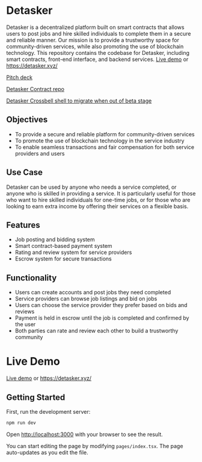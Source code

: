 # Detasker

Detasker is a decentralized platform built on smart contracts that allows users to post jobs and hire skilled individuals to complete them in a secure and reliable manner. Our mission is to provide a trustworthy space for community-driven services, while also promoting the use of blockchain technology. This repository contains the codebase for Detasker, including smart contracts, front-end interface, and backend services.
[Live demo](https://detasker.xyz/) or https://detasker.xyz/

[Pitch deck](https://russellshouse.asuscomm.com/drive/d/s/tZ4yPkPcnX1LfeQEma8mLZQV7f9p3cCO/L8iMUQylojMoX4SF4_1pZ_XVkJX-KvcV-7bZgqAlccAo)

[Detasker Contract repo](https://github.com/ethan1141/detasker-solidity)

[Detasker Crossbell shell to migrate when out of beta stage](https://github.com/ethan1141/crossbell-detaker-app)

## Objectives

- To provide a secure and reliable platform for community-driven services
- To promote the use of blockchain technology in the service industry
- To enable seamless transactions and fair compensation for both service providers and users

## Use Case

Detasker can be used by anyone who needs a service completed, or anyone who is skilled in providing a service. It is particularly useful for those who want to hire skilled individuals for one-time jobs, or for those who are looking to earn extra income by offering their services on a flexible basis.

## Features

- Job posting and bidding system
- Smart contract-based payment system
- Rating and review system for service providers
- Escrow system for secure transactions

## Functionality

- Users can create accounts and post jobs they need completed
- Service providers can browse job listings and bid on jobs
- Users can choose the service provider they prefer based on bids and reviews
- Payment is held in escrow until the job is completed and confirmed by the user
- Both parties can rate and review each other to build a trustworthy community

# Live Demo

[Live demo](https://detasker.xyz/) or https://detasker.xyz/

## Getting Started

First, run the development server:

```bash
npm run dev
```

Open [http://localhost:3000](http://localhost:3000) with your browser to see the result.

You can start editing the page by modifying `pages/index.tsx`. The page auto-updates as you edit the file.
